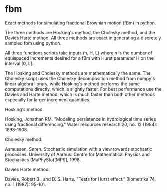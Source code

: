 # fbm
Exact methods for simulating fractional Brownian motion (fBm) in python.

The three methods are Hosking's method, the Cholesky method, and the Davies Harte method. All three methods are exact in generating a discretely sampled fbm using python.

All three functions scripts take inputs (n, H, L) where n is the number of equispaced increments desired for a fBm with Hurst parameter H on the interval [0, L].

The Hosking and Cholesky methods are mathematically the same. The Cholesky script uses the Cholesky decomposition method from numpy's linear algebra library, while Hosking's method performs the same computations directly, which is slightly faster. For best performance use the Davies and Harte method, which is much faster than both other methods especially for larger increment quantities.


Hosking's method

Hosking, Jonathan RM. "Modeling persistence in hydrological time series using fractional differencing." Water resources research 20, no. 12 (1984): 1898-1908.

Cholesky method:

Asmussen, Søren. Stochastic simulation with a view towards stochastic processes. University of Aarhus. Centre for Mathematical Physics and Stochastics (MaPhySto)[MPS], 1998.

Davies Harte method:

Davies, Robert B., and D. S. Harte. "Tests for Hurst effect." Biometrika 74, no. 1 (1987): 95-101.
